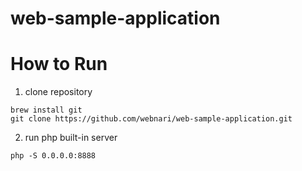 # web-sample-application


# How to Run

1. clone repository

```
brew install git
git clone https://github.com/webnari/web-sample-application.git
```

2. run php built-in server

```
php -S 0.0.0.0:8888
```

